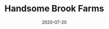 ---
layout: page
title: Handsome Brook Farms
permalink: /handsome-brook-farms
domain: handsomebrookfarms.com
status: live
tags: food
date: 2020-07-20
---